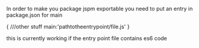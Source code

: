 
In order to make you package jspm exportable you need to put an entry in package.json for main

{
///other stuff
main:'pathtotheentrypoint/file.js'
}

this is currently working if the entry point file contains es6 code 
